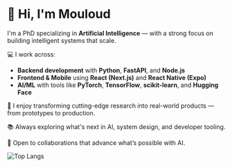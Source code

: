 # 👋 Hi, I'm Mouloud

I'm a PhD specializing in **Artificial Intelligence** — with a strong focus on building intelligent systems that scale.

💻 I work across:
- **Backend development** with **Python**, **FastAPI**, and **Node.js**
- **Frontend & Mobile** using **React (Next.js)** and **React Native (Expo)**
- **AI/ML** with tools like **PyTorch**, **TensorFlow**, **scikit-learn**, and **Hugging Face**

🚀 I enjoy transforming cutting-edge research into real-world products — from prototypes to production.

📚 Always exploring what's next in AI, system design, and developer tooling.

🧠 Open to collaborations that advance what’s possible with AI.

![Top Langs](https://github-readme-stats.vercel.app/api/top-langs/?username=MouloudHS&hide=html&count_private=true&include_all_commits=true)
